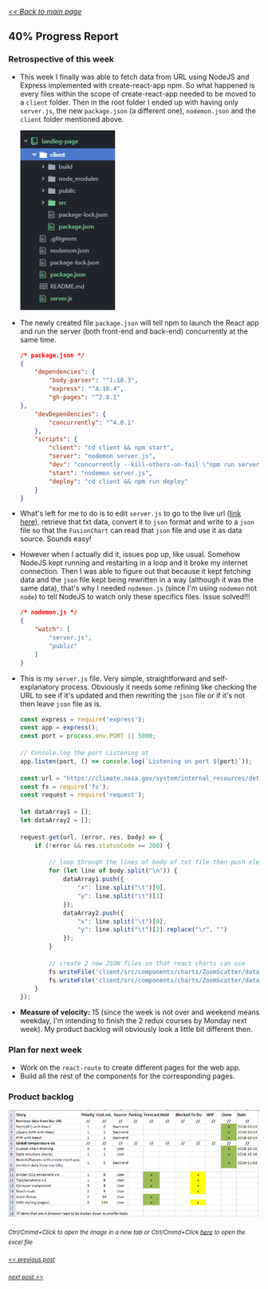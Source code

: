 _[<< Back to main page](https://maggievu.github.io/learning-reactjs/)_

## 40% Progress Report

### Retrospective of this week

- This week I finally was able to fetch data from URL using NodeJS and Express implemented with create-react-app npm. So what happened is every files within the scope of create-react-app needed to be moved to a ```client``` folder. Then in the root folder I ended up with having only ```server.js```, the new ```package.json``` (a different one), ```nodemon.json``` and the ```client``` folder mentioned above.

    ![Excel Backlog](../assets/images/week-10-29/folder-treeview.png "Folder Tree View")

- The newly created file ```package.json``` will tell npm to launch the React app and run the server (both front-end and back-end) concurrently at the same time.

    ```json
    /* package.json */
    {
        "dependencies": {
            "body-parser": "^1.18.3",
            "express": "^4.16.4",
            "gh-pages": "^2.0.1"
    },
        "devDependencies": {
            "concurrently": "^4.0.1"
        },
        "scripts": {
            "client": "cd client && npm start",
            "server": "nodemon server.js",
            "dev": "concurrently --kill-others-on-fail \"npm run server\" \"npm run client\"",
            "start": "nodemon server.js",
            "deploy": "cd client && npm run deploy"
        }
    }
    ```

- What's left for me to do is to edit ```server.js``` to go to the live url ([link here](https://climate.nasa.gov/system/internal_resources/details/original/647_Global_Temperature_Data_File.txt)), retrieve that txt data, convert it to ```json``` format and write to a ```json``` file so that the ```FusionChart``` can read that ```json``` file and use it as data source. Sounds easy!

- However when I actually did it, issues pop up, like usual. Somehow NodeJS kept running and restarting in a loop and it broke my internet connection. Then I was able to figure out that because it kept fetching data and the ```json``` file kept being rewritten in a way (although it was the same data), that's why I needed ```nodemon.js``` (since I'm using ```nodemon``` not ```node```) to tell NodeJS to watch only these specifics files. Issue solved!!!

    ```json
    /* nodemon.js */
    {
        "watch": [
            "server.js",
            "public"
        ]
    }
    ```

- This is my ```server.js``` file. Very simple, straightforward and self-explanatory process. Obviously it needs some refining like checking the URL to see if it's updated and then rewriting the ```json``` file or if it's not then leave ```json``` file as is.

    ```js
    const express = require('express');
    const app = express();
    const port = process.env.PORT || 5000;

    // Console.log the port Listening at
    app.listen(port, () => console.log(`Listening on port ${port}`));

    const url = "https://climate.nasa.gov/system/internal_resources/details/original/647_Global_Temperature_Data_File.txt";
    const fs = require('fs');
    const request = require('request');

    let dataArray1 = [];
    let dataArray2 = [];

    request.get(url, (error, res, body) => {
        if (!error && res.statusCode == 200) {

            // loop through the lines of body of txt file then push elements of lines to dataArray
            for (let line of body.split("\n")) {
                dataArray1.push({
                    "x": line.split("\t")[0],
                    "y": line.split("\t")[1]
                });
                dataArray2.push({
                    "x": line.split("\t")[0],
                    "y": line.split("\t")[2].replace("\r", "")
                });
            }

            // create 2 new JSON files so that react charts can use
            fs.writeFile('client/src/components/charts/ZoomScatter/dataSource/dataset1.json', JSON.stringify(dataArray1), 'utf8');
            fs.writeFile('client/src/components/charts/ZoomScatter/dataSource/dataset2.json', JSON.stringify(dataArray2), 'utf8');
        }
    });
    ```

- __Measure of velocity:__ 15 (since the week is not over and weekend means weekday, I'm intending to finish the 2 redux courses by Monday next week). My product backlog will obviously look a little bit different then.

### Plan for next week

- Work on the ```react-route``` to create different pages for the web app.
- Build all the rest of the components for the corresponding pages.

### Product backlog

[![Excel Backlog](../assets/images/week-10-29/project-40.png "Excel Backlog")](https://maggievu.github.io/learning-reactjs/assets/images/week-10-29/project-40.png)

_<sub>Ctrl/Cmmd+Click to open the image in a new tab or Ctrl/Cmmd+Click [here](https://drive.google.com/open?id=18PGWuh6UoTUE69R7_MoA-4jQ9zRPGQdT) to open the excel file</sub>_

_<sub>[<< previous post](week-10-22)</sub>_

_<sub>[next post >>](week-11-05)</sub>_
